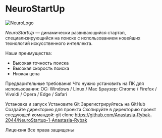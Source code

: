 # NeuroStartUp

![NeuroLogo](https://camo.githubusercontent.com/c6727c717cad1e4820481abb87524f90782445c5/68747470733a2f2f692e696d6775722e636f6d2f495a4f525769492e706e67)


*NeuroStartUp* — динамически развивающийся стартап, специализирующийся на поиске с использованием новейших технологий искусственного интеллекта.

Наши преимущества:
* Высокая точность поиска
* Высокая скорость поиска
* Низкая цена

Предварительные требования
Что нужно установить на ПК для использования:
ОС: Windows / Linux / Mac
Браузер: Chrome / Firefox / Vivaldi / Opera / Edge / Safari

Установка и запуск
Установите Git
Зарегистрируйтесь на GitHub
Создайте директорию для проекта
Cкопируйте в директорию проект следующей командой: git clone https://github.com/Anastasia-Rybak-2044/NeuroStartup-1-Anastasia-Rybak

Лицензия
Все права защищены